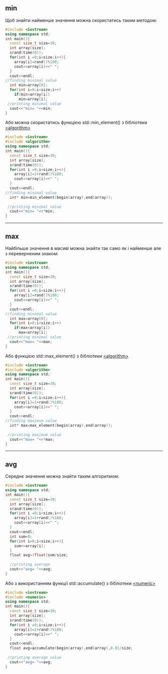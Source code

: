 ## min
Щоб знайти найменше значення можна скористатись таким методом:
```c++
#include <iostream>
using namespace std;
int main(){
  const size_t size=30;
  int array[size];
  srand(time(0));
  for(int i =0;i<size;i++){
    array[i]=rand()%100;
    cout<<array[i]<<" ";
  }
  cout<<endl;
//finding minimal value
  int min=array[0];
  for(int i=0;i<size;i++)
    if(min>array[i])
      min=array[i];
 //printing minimal value
  cout<<"min= "<<min;
}
```

Або можна скористатись функцією std::min_element() з бібліотеки  [\<algorithm>](source_file_inclusion)
```c++
#include <iostream>
#include <algorithm>
using namespace std;
int main(){
  const size_t size=30;
  int array[size];
  srand(time(0));
  for(int i =0;i<size;i++){
    array[i]=1+rand()%100;
    cout<<array[i]<<" ";
  }
  cout<<endl;
//finding minimal value
  int* min=min_element(begin(array),end(array));
  
 //printing minimal value
  cout<<"min= "<<*min;
}
```

---
## max
Найбільше значення в масиві можна знайти так само як і найменше але з переверненим знаком:
```c++
#include <iostream>
using namespace std;
int main(){
  const size_t size=30;
  int array[size];
  srand(time(0));
  for(int i =0;i<size;i++){
    array[i]=rand()%100;
    cout<<array[i]<<" ";
  }
  cout<<endl;
//finding minimal value
  int max=array[0];
  for(int i=0;i<size;i++)
    if(max<array[i])
      max=array[i];
 //printing minimal value
  cout<<"max= "<<max;
}
```

Або функцією std::max_element() з бібліотеки  [\<algorithm>](source_file_inclusion)
```c++
#include <iostream>
#include <algorithm>
using namespace std;
int main(){
  const size_t size=30;
  int array[size];
  srand(time(0));
  for(int i =0;i<size;i++){
    array[i]=1+rand()%100;
    cout<<array[i]<<" ";
  }
  cout<<endl;
//finding maximum value
  int* max=max_element(begin(array),end(array));
  
 //printing maximum value
  cout<<"max= "<<*max;
}
```

---
## avg
Середнє значення можна знайти таким алгоритмом:
```c++
#include <iostream>
using namespace std;
int main(){
  const size_t size=30;
  int array[size];
  srand(time(0));
  for(int i =0;i<size;i++){
    array[i]=1+rand()%100;
    cout<<array[i]<<" ";
  }
  cout<<endl;
  int sum=0;
  for(int i=0;i<size;i++){
    sum+=array[i];
  }
  float avg=(float)sum/size;
  
  //printing average
  cout<<"avg= "<<avg;
}
```
Або з використанням функції std::accumulate() з бібліотеки [\<numeric>](source_file_inclusion)
```C++
#include <iostream>
#include <numeric>
using namespace std;
int main(){
  const size_t size=30;
  int array[size];
  srand(time(0));
  for(int i =0;i<size;i++){
    array[i]=1+rand()%100;
    cout<<array[i]<<" ";
  }
  cout<<endl;
  float avg=accumulate(begin(array),end(array),0.0)/size;
  
 //printing average value
  cout<<"avg= "<<avg;
}
```